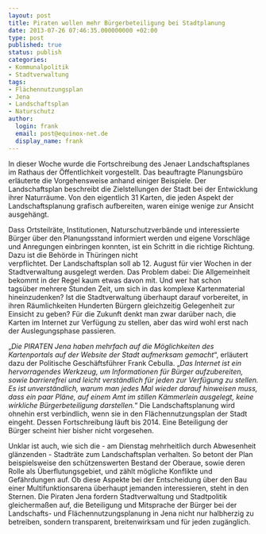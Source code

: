 ```yaml
---
layout: post
title: Piraten wollen mehr Bürgerbeteiligung bei Stadtplanung
date: 2013-07-26 07:46:35.000000000 +02:00
type: post
published: true
status: publish
categories:
- Kommunalpolitik
- Stadtverwaltung
tags:
- Flächennutzungsplan
- Jena
- Landschaftsplan
- Naturschutz
author:
  login: frank
  email: post@equinox-net.de
  display_name: frank
---
```

In dieser Woche wurde die Fortschreibung des Jenaer Landschaftsplanes im Rathaus der Öffentlichkeit vorgestellt. Das beauftragte Planungsbüro erläuterte die Vorgehensweise anhand einiger Beispiele. Der Landschaftsplan beschreibt die Zielstellungen der Stadt bei der Entwicklung ihrer Naturräume. Von den eigentlich 31 Karten, die jeden Aspekt der Landschaftsplanung grafisch aufbereiten, waren einige wenige zur Ansicht ausgehängt.

Dass Ortsteilräte, Institutionen, Naturschutzverbände und interessierte Bürger über den Planungsstand informiert werden und eigene Vorschläge und Anregungen einbringen konnten, ist ein Schritt in die richtige Richtung. Dazu ist die Behörde in Thüringen nicht verpflichtet. Der Landschaftsplan soll ab 12. August für vier Wochen in der Stadtverwaltung ausgelegt werden. Das Problem dabei: Die Allgemeinheit bekommt in der Regel kaum etwas davon mit. Und wer hat schon tagsüber mehrere Stunden Zeit, um sich in das komplexe Kartenmaterial hineinzudenken? Ist die Stadtverwaltung überhaupt darauf vorbereitet, in ihren Räumlichkeiten Hunderten Bürgern gleichzeitig Gelegenheit zur Einsicht zu geben? Für die Zukunft denkt man zwar darüber nach, die Karten im Internet zur Verfügung zu stellen, aber das wird wohl erst nach der Auslegungsphase passieren.

„_Die PIRATEN Jena haben mehrfach auf die Möglichkeiten des Kartenportals auf der Website der Stadt aufmerksam gemacht_“, erläutert dazu der Politische Geschäftsführer Frank Cebulla. „_Das Internet ist ein hervorragendes Werkzeug, um Informationen für Bürger aufzubereiten, sowie barrierefrei und leicht verständlich für jeden zur Verfügung zu stellen. Es ist unverständlich, warum man jedes Mal wieder darauf hinweisen muss, dass ein paar Pläne, auf einem Amt im stillen Kämmerlein ausgelegt, keine wirkliche Bürgerbeteiligung darstellen._“
Die Landschaftsplanung wird ohnehin erst verbindlich, wenn sie in den Flächennutzungsplan der Stadt eingeht. Dessen Fortschreibung läuft bis 2014. Eine Beteiligung der Bürger scheint hier bisher nicht vorgesehen.

Unklar ist auch, wie sich die - am Dienstag mehrheitlich durch Abwesenheit glänzenden - Stadträte zum Landschaftsplan verhalten. So betont der Plan beispielsweise den schützenswerten Bestand der Oberaue, sowie deren Rolle als Überflutungsgebiet, und zählt mögliche Konflikte und Gefährdungen auf. Ob diese Aspekte bei der Entscheidung über den Bau einer Multifunktionsarena überhaupt jemanden interessieren, steht in den Sternen.
Die Piraten Jena fordern Stadtverwaltung und Stadtpolitik gleichermaßen auf, die Beteiligung und Mitsprache der Bürger bei der Landschafts- und Flächennutzungsplanung in Jena nicht nur halbherzig zu betreiben, sondern transparent, breitenwirksam und für jeden zugänglich.
